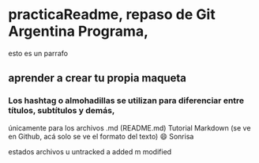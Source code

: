 # practicaReadme, repaso de Git Argentina Programa, 

esto es un parrafo
## aprender a crear tu propia maqueta
### Los hashtag o almohadillas se utilizan para diferenciar entre títulos, subtítulos y demás, 
únicamente para los archivos .md (README.md)
Tutorial Markdown (se ve en Github, acá solo se ve el formato del texto)
:smile: Sonrisa

estados archivos
u untracked
a added
m modified